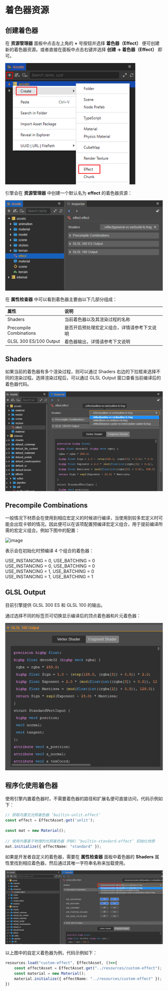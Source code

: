 # 着色器资源

## 创建着色器

在 **资源管理器** 面板中点击左上角的 **+** 号按钮并选择 **着色器（Effect）** 便可创建新的着色器资源。或者直接在面板中点击右键并选择  **创建 -> 着色器（Effect）** 即可。

![1](img/create-effect.png)

引擎会在 **资源管理器** 中创建一个默认名为 **effect** 的着色器资源：

![image](img/new-effect.png)

在 **属性检查器** 中可以看到着色器主要由以下几部分组成：

|属性|说明|
| :-- | :-- |
|Shaders | 当前着色器以及其渲染过程的名称
| Precompile Combinations | 是否开启预处理宏定义组合，详情请参考下文说明
| GLSL 300 ES/100 Output | 着色器输出，详情请参考下文说明

## Shaders

如果当前的着色器有多个渲染过程，则可以通过 Shaders 右边的下拉框来选择不同的渲染过程。选择渲染过程后，可以通过 GLSL Output 窗口查看当前编译后的着色器代码。

![渲染过程](img/effect-pass.png)

## Precompile Combinations

一般情况下材质会在使用到相应宏定义的时候进行编译，当使用到较多宏定义时可能会出现卡顿的情况。因此便可以在该项配置预编译宏定义组合，用于提前编译所需的宏定义组合。例如下图中的配置：

![image](https://user-images.githubusercontent.com/19702899/155946251-8fc2435d-a755-4a0d-97f0-4512ba210517.png)

表示会在初始化时预编译 4 个组合的着色器：

USE_INSTANCING = 0, USE_BATCHING = 0</br>
USE_INSTANCING = 0, USE_BATCHING = 0</br>
USE_INSTANCING = 1, USE_BATCHING = 0</br>
USE_INSTANCING = 1, USE_BATCHING = 1</br>

## GLSL Output

目前引擎提供 GLSL 300 ES 和 GLSL 100 的输出。

通过选择不同的标签页可切换显示编译后的顶点着色器和片元着色器：

![vs-fs-switc](img/change-vs-fs.png)

## 程序化使用着色器

使用引擎内置着色器时，不需要着色器的路径和扩展名便可直接访问，代码示例如下：

```ts
// 获取内置无光照着色器 ‘builtin-unlit.effect’
const effect = EffectAsset.get('unlit');

const mat = new Material();

// 使用内置基于物理的光照着色器（PBR）‘builtin-standard.effect’ 初始化材质
mat.initialize({ effectName: "standard" });
```

如果是开发者自定义的着色器，需要在 **属性检查器** 面板中着色器的 **Shaders** 属性里找到相应着色器，然后通过其唯一字符串名称来加载使用。

![img](img/load-custom-effect.png)

以上图中的自定义着色器为例，代码示例如下：

```ts
resources.load("custom-effect", EffectAsset, ()=>{
    const effectAsset = EffectAsset.get("../resources/custom-effect");
    const material = new Material();
    material.initialize({ effectName: "../resources/custom-effect" });
})        
```
